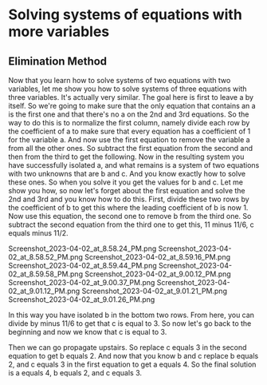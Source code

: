 # Solving systems of equations with more variables

## Elimination Method

Now that you learn how to solve systems of two equations with two variables, let me show you how to solve systems of three equations with three variables. It's actually very similar. The goal here is first to leave a by itself. So we're going to make sure that the only equation that contains an a is the first one and that there's no a on the 2nd and 3rd equations. So the way to do this is to normalize the first column, namely divide each row by the coefficient of a to make sure that every equation has a coefficient of 1 for the variable a. And now use the first equation to remove the variable a from all the other ones. So subtract the first equation from the second and then from the third to get the following. Now in the resulting system you have successfully isolated a, and what remains is a system of two equations with two unknowns that are b and c. And you know exactly how to solve these ones. So when you solve it you get the values for b and c. Let me show you how, so now let's forget about the first equation and solve the 2nd and 3rd and you know how to do this. First, divide these two rows by the coefficient of b to get this where the leading coefficient of b is now 1. Now use this equation, the second one to remove b from the third one. So subtract the second equation from the third one to get this, 11 minus 11/6, c equals minus 11/2. 

Screenshot_2023-04-02_at_8.58.24_PM.png
Screenshot_2023-04-02_at_8.58.52_PM.png
Screenshot_2023-04-02_at_8.59.16_PM.png
Screenshot_2023-04-02_at_8.59.44_PM.png
Screenshot_2023-04-02_at_8.59.58_PM.png
Screenshot_2023-04-02_at_9.00.12_PM.png
Screenshot_2023-04-02_at_9.00.37_PM.png
Screenshot_2023-04-02_at_9.01.12_PM.png
Screenshot_2023-04-02_at_9.01.21_PM.png
Screenshot_2023-04-02_at_9.01.26_PM.png

In this way you have isolated b in the bottom two rows. From here, you can divide by minus 11/6 to get that c is equal to 3. So now let's go back to the beginning and now we know that c is equal to 3.

Then we can go propagate upstairs. So replace c equals 3 in the second equation to get b equals 2. And now that you know b and c replace b equals 2, and c equals 3 in the first equation to get a equals 4. So the final solution is a equals 4, b equals 2, and c equals 3.